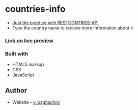 # countries-info

* [Just the practice with RESTCONTRIES-API](https://restcountries.com/)
* Type the country name to recieve more information about it
### [Link on live preview](https://vl-countries.netlify.app/)

### Built with
- HTML5 markup
- CSS 
- JavaScript

## Author
- Website - [v.lozghachov](https://www.linkedin.com/in/valerii-lozghachov-91aa101b9/)
